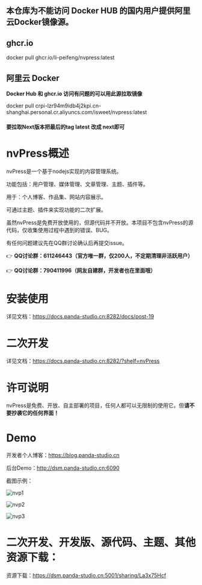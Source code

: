 ## 本仓库为不能访问 Docker HUB 的国内用户提供阿里云Docker镜像源。

## ghcr.io
docker pull ghcr.io/li-peifeng/nvpress:latest

## 阿里云 Docker
**Docker Hub 和 ghcr.io 访问有问题的可以用此源拉取镜像**

docker pull crpi-lzr94m9idb4j2kpi.cn-shanghai.personal.cr.aliyuncs.com/isweet/nvpress:latest

#### 要拉取Next版本把最后的tag latest 改成 next即可

# nvPress概述

nvPress是一个基于nodejs实现的内容管理系统。

功能包括：用户管理、媒体管理、文章管理、主题、插件等。

用于：个人博客、作品集、网站内容展示。

可通过主题、插件来实现功能的二次扩展。

虽然nvPress是免费开放使用的，但源代码并不开放。本项目不包含nvPress的源代码，仅收集使用过程中遇到的错误、BUG。

有任何问题建议先在QQ群讨论确认后再提交issue。

👉 **QQ讨论群：611246443（官方唯一群，仅200人，不定期清理非活跃用户）**

👉 **QQ讨论群：790411996（网友自建群，开发者也在里面哦）**

# 安装使用

详见文档：https://docs.panda-studio.cn:8282/docs/post-19

# 二次开发

详见文档：https://docs.panda-studio.cn:8282/?shelf=nvPress

# 许可说明

nvPress是免费、开放、自主部署的项目，任何人都可以无限制的使用它。但**请不要抄袭它的任何界面！**

# Demo

开发者个人博客：https://blog.panda-studio.cn

后台Demo：http://dsm.panda-studio.cn:6090

截图示例：

![nvp1](https://github.com/nvPress/nvPress/assets/26618275/cf500eba-0522-4db5-8e56-1f553bbec4c5)

![nvp2](https://github.com/nvPress/nvPress/assets/26618275/a222cc3b-4884-42a0-9ecb-1a64e16d9d65)

![nvp3](https://github.com/nvPress/nvPress/assets/26618275/3abec987-ec9b-4c33-8423-3d188f460d70)

# 二次开发、开发版、源代码、主题、其他资源下载：

资源下载：https://dsm.panda-studio.cn:5001/sharing/La3x75Hcf
